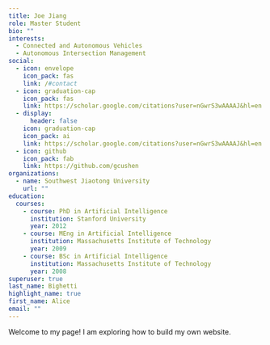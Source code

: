 ```yaml
---
title: Joe Jiang
role: Master Student
bio: ""
interests:
  - Connected and Autonomous Vehicles
  - Autonomous Intersection Management
social:
  - icon: envelope
    icon_pack: fas
    link: /#contact
  - icon: graduation-cap
    icon_pack: fas
    link: https://scholar.google.com/citations?user=nGwrS3wAAAAJ&hl=en
  - display:
      header: false
    icon: graduation-cap
    icon_pack: ai
    link: https://scholar.google.com/citations?user=nGwrS3wAAAAJ&hl=en
  - icon: github
    icon_pack: fab
    link: https://github.com/gcushen
organizations:
  - name: Southwest Jiaotong University
    url: ""
education:
  courses:
    - course: PhD in Artificial Intelligence
      institution: Stanford University
      year: 2012
    - course: MEng in Artificial Intelligence
      institution: Massachusetts Institute of Technology
      year: 2009
    - course: BSc in Artificial Intelligence
      institution: Massachusetts Institute of Technology
      year: 2008
superuser: true
last_name: Bighetti
highlight_name: true
first_name: Alice
email: ""
---
```

W﻿elcome to my page! I am exploring how to build my own website.